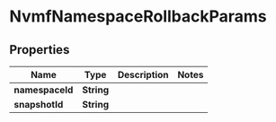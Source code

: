 

# NvmfNamespaceRollbackParams


## Properties

Name | Type | Description | Notes
------------ | ------------- | ------------- | -------------
**namespaceId** | **String** |  | 
**snapshotId** | **String** |  | 



